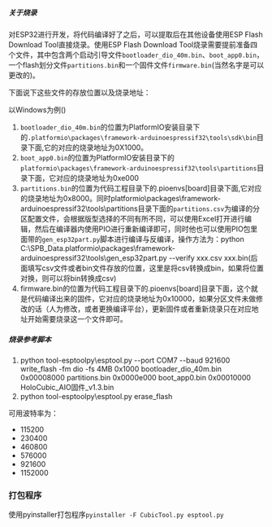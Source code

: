 ##### 关于烧录
对ESP32进行开发，将代码编译好了之后，可以提取后在其他设备使用ESP Flash Download Tool直接烧录。使用ESP Flash Download Tool烧录需要提前准备四个文件，其中包含两个启动引导文件`bootloader_dio_40m.bin`、`boot_app0.bin`，一个flash划分文件`partitions.bin`和一个固件文件`firmware.bin`(当然名字是可以更改的)。

下面说下这些文件的存放位置以及烧录地址：

以Windows为例()
1. `bootloader_dio_40m.bin`的位置为PlatformIO安装目录下的`.platformio\packages\framework-arduinoespressif32\tools\sdk\bin`目录下面,它的对应的烧录地址为0X1000。
2. `boot_app0.bin`的位置为PlatformIO安装目录下的`platformio\packages\framework-arduinoespressif32\tools\partitions`目录下面，它对应的烧录地址为0xe000
3. `partitions.bin`的位置为代码工程目录下的.pioenvs\[board]目录下面,它对应的烧录地址为0x8000。同时platformio\packages\framework-arduinoespressif32\tools\partitions目录下面的`partitions.csv`为编译的分区配置文件，会根据版型选择的不同有所不同，可以使用Excel打开进行编辑，然后在编译器内使用PIO进行重新编译即可，同时他也可以使用PIO包里面带的`gen_esp32part.py`脚本进行编译与反编译，操作方法为：python C:\SPB_Data\.platformio\packages\framework-arduinoespressif32\tools\gen_esp32part.py --verify xxx.csv xxx.bin(后面填写csv文件或者bin文件存放的位置，这里是将csv转换成bin，如果将位置对换，则可以将bin转换成csv)
4. firmware.bin的位置为代码工程目录下的.pioenvs\[board]目录下面，这个就是代码编译出来的固件，它对应的烧录地址为0x10000，如果分区文件未做修改的话（人为修改，或者更换编译平台），更新固件或者重新烧录只在对应地址开始需要烧录这一个文件即可。

##### 烧录参考脚本
1. python tool-esptoolpy\esptool.py --port COM7 --baud 921600 write_flash -fm dio -fs 4MB 0x1000 bootloader_dio_40m.bin 0x00008000 partitions.bin 0x0000e000 boot_app0.bin 0x00010000 HoloCubic_AIO固件_v1.3.bin
2. python tool-esptoolpy\esptool.py erase_flash

可用波特率为：
* 115200
* 230400
* 460800
* 576000
* 921600
* 1152000

### 打包程序
使用pyinstaller打包程序`pyinstaller -F CubicTool.py esptool.py`